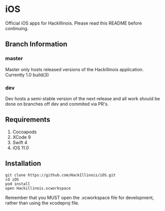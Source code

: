 # iOS

Official iOS apps for HackIllinois. Please read this README before continuing.

## Branch Information #

### master
Master only hosts released versions of the Hackillinois application. Currently 1.0 build(3)

### dev
Dev hosts a semi-stable version of the next release and all work should be done on branches off dev and commited via PR's.

## Requirements #
1. Cocoapods
2. XCode 9
3. Swift 4
4. iOS 11.0


## Installation #

``` shell
git clone https://github.com/HackIllinois/iOS.git
cd iOS
pod install
open Hackillinois.xcworkspace
```

Remember that you MUST open the .xcworkspace file for development, rather than using the xcodeproj file.